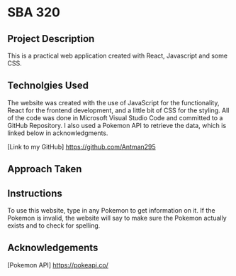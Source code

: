# SBA 320

## Project Description
This is a practical web application created with React, Javascript and some CSS.

## Technolgies Used
The website was created with the use of JavaScript for the functionality, React for the frontend development, and a little bit of CSS for the styling. All of the code was done in Microsoft Visual Studio Code and committed to a GitHub Repository. I also used a Pokemon API to retrieve the data, which is linked below in acknowledgments.

[Link to my GitHub] https://github.com/Antman295

## Approach Taken


## Instructions
To use this website, type in any Pokemon to get information on it. If the Pokemon is invalid, the website will say to make sure the Pokemon actually exists and to check for spelling.

## Acknowledgements
[Pokemon API] https://pokeapi.co/